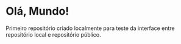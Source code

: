 # Olá, Mundo!
Primeiro repositório criado localmente para teste da interface entre repositório local e repositório público.
